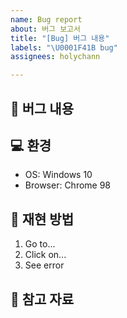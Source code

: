 ```yaml
---
name: Bug report
about: 버그 보고서
title: "[Bug] 버그 내용"
labels: "\U0001F41B bug"
assignees: holychann

---
```


## 🐞 버그 내용
[//]: # (발생한 버그의 내용을 간략히 작성합니다.)

## 💻 환경
[//]: # (OS, 브라우저, 버전 정보 등 재현 환경을 기재합니다.)

- OS: Windows 10
- Browser: Chrome 98

## 🔁 재현 방법
[//]: # (버그를 재현할 수 있는 단계를 자세히 작성합니다.)
1. Go to...
2. Click on...
3. See error

## 📎 참고 자료
[//]: # (스크린샷, 로그, 참고 링크 등 추가 자료를 첨부합니다.)
